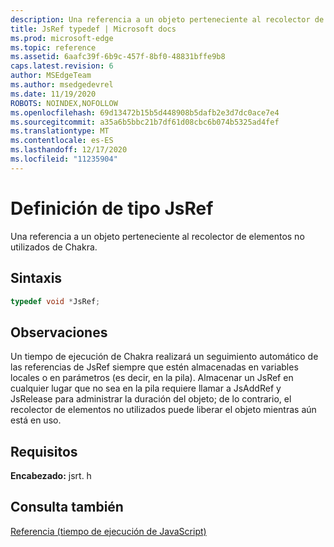 ```yaml
---
description: Una referencia a un objeto perteneciente al recolector de elementos no utilizados de Chakra.
title: JsRef typedef | Microsoft docs
ms.prod: microsoft-edge
ms.topic: reference
ms.assetid: 6aafc39f-6b9c-457f-8bf0-48831bffe9b8
caps.latest.revision: 6
author: MSEdgeTeam
ms.author: msedgedevrel
ms.date: 11/19/2020
ROBOTS: NOINDEX,NOFOLLOW
ms.openlocfilehash: 69d13472b15b5d448908b5dafb2e3d7dc0ace7e4
ms.sourcegitcommit: a35a6b5bbc21b7df61d08cbc6b074b5325ad4fef
ms.translationtype: MT
ms.contentlocale: es-ES
ms.lasthandoff: 12/17/2020
ms.locfileid: "11235904"
---
```

# Definición de tipo JsRef

Una referencia a un objeto perteneciente al recolector de elementos no utilizados de Chakra.  
  
## Sintaxis  
  
```cpp  
typedef void *JsRef;  
```  
  
## Observaciones  
 Un tiempo de ejecución de Chakra realizará un seguimiento automático de las referencias de JsRef siempre que estén almacenadas en variables locales o en parámetros (es decir, en la pila). Almacenar un JsRef en cualquier lugar que no sea en la pila requiere llamar a JsAddRef y JsRelease para administrar la duración del objeto; de lo contrario, el recolector de elementos no utilizados puede liberar el objeto mientras aún está en uso.  
  
## Requisitos  
 **Encabezado:** jsrt. h  
  
## Consulta también  
 [Referencia (tiempo de ejecución de JavaScript)](../chakra-hosting/reference-javascript-runtime.md)
